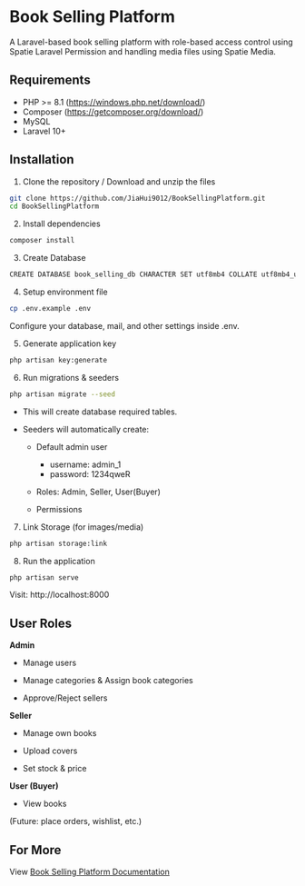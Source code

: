 # Book Selling Platform

A Laravel-based book selling platform with role-based access control using Spatie Laravel Permission and handling media files using Spatie Media. 

## Requirements

- PHP >= 8.1 (https://windows.php.net/download/)
- Composer (https://getcomposer.org/download/)
- MySQL
- Laravel 10+


## Installation

1. Clone the repository / Download and unzip the files

```bash
git clone https://github.com/JiaHui9012/BookSellingPlatform.git
cd BookSellingPlatform
```

2. Install dependencies

```bash
composer install
```

3. Create Database

```bash
CREATE DATABASE book_selling_db CHARACTER SET utf8mb4 COLLATE utf8mb4_unicode_ci;
```

4. Setup environment file

```bash
cp .env.example .env
```
Configure your database, mail, and other settings inside .env.

5. Generate application key

```bash
php artisan key:generate
```

6. Run migrations & seeders

```bash
php artisan migrate --seed
```
- This will create database required tables.

- Seeders will automatically create:
    - Default admin user 
        - username: admin_1
        - password: 1234qweR

    - Roles: Admin, Seller, User(Buyer)

    - Permissions

7. Link Storage (for images/media)

```bash
php artisan storage:link
```

8. Run the application

```bash
php artisan serve
```
Visit: http://localhost:8000

## User Roles

**Admin**

- Manage users

- Manage categories & Assign book categories

- Approve/Reject sellers

**Seller**

- Manage own books

- Upload covers

- Set stock & price

**User (Buyer)**

- View books

(Future: place orders, wishlist, etc.)

## For More

View [Book Selling Platform Documentation](https://docs.google.com/document/d/1Um8Fbbmbd8Ov936dxeHyrtzELO4GNJ0y8I8TDgpn9nE/edit?usp=sharing)

